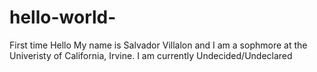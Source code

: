 # hello-world-
First time
Hello My name is Salvador Villalon and I am a sophmore at the Univeristy of California, Irvine. I am currently Undecided/Undeclared
